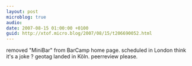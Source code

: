```yaml
---
layout: post
microblog: true
audio: 
date: 2007-08-15 01:00:00 +0100
guid: http://xtof.micro.blog/2007/08/15/t206690052.html
---
```

removed "MiniBar" from BarCamp home page. scheduled in London think it's a joke ? geotag landed in Köln. peerreview please.
